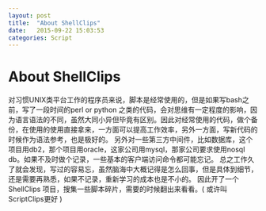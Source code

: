 ```yaml
---
layout: post
title:  "About ShellClips"
date:   2015-09-22 15:03:53
categories: Script
---
```

    
About ShellClips
===================
   对习惯UNIX类平台工作的程序员来说，脚本是经常使用的，但是如果写bash之前，写了一段时间的perl or python 之类的代码，会对思维有一定程度的影响，因为语言语法的不同，虽然大同小异但毕竟有区别。因此对经常使用的代码，做个备份，在使用的使用直接拿来，一方面可以提高工作效率，另外一方面，写新代码的时候作为语法参考，也是极好的。
  另外对一些第三方中间件，比如数据库，这个项目用db2，那个项目用oracle，这家公司用mysql，那家公司要求使用nosql db。如果不及时做个记录，一些基本的客户端访问命令都可能忘记。
  总之工作久了就会发现，写过的容易忘，虽然脑海中大概记得是怎么回事，但是具体到细节，还是需要再熟悉，如果不记录，重新学习的成本也是不小的。
  因此开了一个 ShellClips 项目，搜集一些脚本碎片，需要的时候翻出来看看。( 或许叫ScriptClips更好 )
